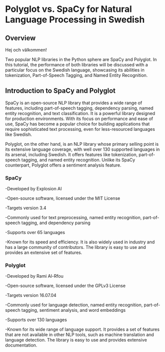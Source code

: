 # Polyglot vs. SpaCy for Natural Language Processing in Swedish #

## Overview ##

Hej och välkommen!

Two popular NLP libraries in the Python sphere are SpaCy and Polyglot. In this tutorial, the performance of both libraries will be discussed with a particular focus on the Swedish language, showcasing its abilities in tokenization, Part-of-Speech Tagging, and Named Entity Recognition.

## Introduction to SpaCy and Polyglot ##

SpaCy is an open-source NLP library that provides a wide range of features, including part-of-speech tagging, dependency parsing, named entity recognition, and text classification. It is a powerful library designed for production environments. With its focus on performance and ease of use, SpaCy has become a popular choice for building applications that require sophisticated text processing, even for less-resourced languages like Swedish.

Polyglot, on the other hand, is an NLP library whose primary selling point is its extensive language coverage, with well over 130 supported languages in its arsenal, including Swedish. It offers features like tokenization, part-of-speech tagging, and named entity recognition. Unlike its SpaCy counterpart, Polyglot offers a sentiment analysis feature.

### SpaCy ###

-Developed by Explosion AI

-Open-source software, licensed under the MIT License

-Targets version 3.4

-Commonly used for text preprocessing, named entity recognition, part-of-speech tagging, and dependency parsing

-Supports over 65 languages

-Known for its speed and efficiency. It is also widely used in industry and has a large community of contributors. The library is easy to use and provides an extensive set of features.

### Polyglot ###

-Developed by Rami Al-Rfou

-Open-source software, licensed under the GPLv3 License

-Targets version 16.07.04

-Commonly used for language detection, named entity recognition, part-of-speech tagging, sentiment analysis, and word embeddings

-Supports over 130 languages

-Known for its wide range of language support. It provides a set of features that are not available in other NLP tools, such as machine translation and language detection. The library is easy to use and provides extensive documentation.
